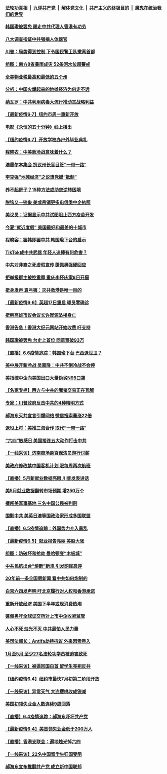 

####  [法轮功真相](../../../../basic/blob/master/README.md?t=06081001) &nbsp;|&nbsp; [九评共产党](../../../../9ping.md/blob/master/README.md?t=06081001) &nbsp;|&nbsp; [解体党文化](../../../../jtdwh.md/blob/master/README.md?t=06081001)  &nbsp;|&nbsp; [共产主义的终极目的](../../../../gczydzjmd.md/blob/master/README.md?t=06081001) &nbsp;|&nbsp; [魔鬼在统治我们的世界](../../../../mgztzwmdsj.md/blob/master/README.md?t=06081001) 

#### [韩国瑜被罢免 踢走中共代理人香港有功劳](../pages/nf4514/n12169047.md?t=06081001) 

#### [八大调查指证中共强摘人体器官](../pages/nf4514/n12168705.md?t=06081001) 

#### [川普：局势得到控制 下令国民警卫队撤离首都](../pages/nf4514/n12168797.md?t=06081001) 

#### [组图：南方8省暴雨成灾 52条河水位超警戒](../pages/nf4514/n12168761.md?t=06081001) 

#### [全美物业税最高和最低的五个州](../pages/nf4514/n12161802.md?t=06081001) 

#### [分析：中国火爆起来的地摊经济为何走不远](../pages/nf4514/n12168655.md?t=06081001) 

#### [纳瓦罗：中共利用病毒大流行推动其战略利益](../pages/nf4514/n12168653.md?t=06081001) 

#### [【最新疫情6·7】纽约市周一重新开放](../pages/nf4514/n12162659.md?t=06081001) 

#### [电影《永恒的五十分钟》线上播出](../pages/nf4514/n12162005.md?t=06081001) 

#### [【纽约疫情6.7】开放学校办户外毕业典礼](../pages/nf4514/n12167951.md?t=06081001) 

#### [程晓农：中美新冷战意味着什么？](../pages/nf4514/n12168565.md?t=06081001) 

#### [澳墨尔本集会 抗议州长盲目签“一带一路”](../pages/nf4514/n12168002.md?t=06081001) 

#### [李克强“地摊经济”之说遭党媒“抵制”](../pages/nf4514/n12167962.md?t=06081001) 

#### [养不起房子？15种方法或助您逆转困境](../pages/nf4514/n12168452.md?t=06081001) 

#### [脱钩又一迹象 美或吊销更多电信类中企执照](../pages/nf4514/n12153574.md?t=06081001) 

#### [美议员：证据显示中共试图阻止西方疫苗开发](../pages/nf4514/n12168092.md?t=06081001) 

#### [今夏“就近度假” 美国最好和最差的十城市](../pages/nf4514/n12136119.md?t=06081001) 

#### [程晓容：罢韩即罢中共 韩国瑜下台的启示](../pages/nf4514/n12167684.md?t=06081001) 

#### [TikTok成中共武器 年轻人追捧有何危害？](../pages/nf4514/n12150689.md?t=06081001) 

#### [中共对非裔之死虚假宣传 蓬佩奥强硬回应](../pages/nf4514/n12166885.md?t=06081001) 

#### [拒举报群主被控重罪 重庆李怀庆案8日开庭](../pages/nf4514/n12166881.md?t=06081001) 

#### [挺身发声 袁弓夷：灭共救港是唯一目的](../pages/nf4514/n12166844.md?t=06081001) 

#### [【最新疫情6·6】英超17日重启 球员零确诊](../pages/nf4514/n12165344.md?t=06081001) 

#### [挺韩高雄市议会议长许崑源坠楼身亡](../pages/nf4514/n12166708.md?t=06081001) 

#### [香港告急！香港大纪元网站开始收费 吁支持](../pages/nf4514/n12166705.md?t=06081001) 

#### [韩国瑜被罢免 台史上首位 同意票破93万](../pages/nf4514/n12166205.md?t=06081001) 

#### [【直播】6.6疫情追踪：韩国瑜下台 巴西退世卫？](../pages/nf4514/n12166406.md?t=06081001) 

#### [美中展开新冷战 吴嘉隆：中共不倒冷战不会停](../pages/nf4514/n12165425.md?t=06081001) 

#### [美指控中企向美国出口大量伪劣N95口罩](../pages/nf4514/n12165327.md?t=06081001) 

#### [【名家专栏】西方与中共的魔鬼交易正在瓦解](../pages/nf4514/n12163983.md?t=06081001) 

#### [专家：川普政府反击中共的4种精明方式](../pages/nf4514/n12164857.md?t=06081001) 

#### [郝海东灭共宣言引爆网络 微信搜索量涨22倍](../pages/nf4514/n12165021.md?t=06081001) 

#### [退役上将：美推三海合作 取代“一带一路”](../pages/nf4514/n12164900.md?t=06081001) 

#### [“六四”敏感日 美国接连五大动作打击中共](../pages/nf4514/n12164617.md?t=06081001) 

#### [【一线采访】济南商场逾百保洁员游行讨薪](../pages/nf4514/n12164712.md?t=06081001) 

#### [美政府修改禁中国客机计划 限每周两次航班](../pages/nf4514/n12164728.md?t=06081001) 

#### [【直播】5月新就业数据亮眼 川普发表讲话](../pages/nf4514/n12164167.md?t=06081001) 

#### [美5月就业数据翻转市场预期 增250万个](../pages/nf4514/n12164253.md?t=06081001) 

#### [擅闯美军事基地 三名中国公民被判刑](../pages/nf4514/n12164038.md?t=06081001) 

#### [围剿中共 美英日澳等国政治家形成多国联盟](../pages/nf4514/n12163944.md?t=06081001) 

#### [【直播】6.5疫情追踪：外国势力介入暴乱](../pages/nf4514/n12163841.md?t=06081001) 

#### [【最新疫情6.5】就业报告亮丽 美股大涨](../pages/nf4514/n12162771.md?t=06081001) 

#### [组图：防破坏和抢劫 曼哈顿变“木板城”](../pages/nf4514/n12163081.md?t=06081001) 

#### [中共民航出台“熔断”新规 引发网民恶评](../pages/nf4514/n12163367.md?t=06081001) 

#### [20年前一条全国假新闻 看中共如何炮制的](../pages/nf4514/n12162527.md?t=06081001) 

#### [白宫六四发声明 吁北京履行对人权和香港承诺](../pages/nf4514/n12162740.md?t=06081001) 

#### [重新开放经济 美国下半年或现消费热潮](../pages/nf4514/n12162558.md?t=06081001) 

#### [蓬佩奥吁全球证交所对上市中企收紧监管](../pages/nf4514/n12161975.md?t=06081001) 

#### [人心不死 烛光不灭 中共最怕人民力量](../pages/nf4514/n12162423.md?t=06081001) 

#### [美司法部长：Antifa劫持抗议 外来因素卷入](../pages/nf4514/n12162197.md?t=06081001) 

#### [1月至5月 至少27名法轮功学员被迫害致死](../pages/nf4514/n12160810.md?t=06081001) 

#### [【一线采访】被逼回国自首 留学生亮相反共](../pages/nf4514/n12161920.md?t=06081001) 

#### [【纽约疫情6.4】纽约市最快7月初第二阶段开放](../pages/nf4514/n12160866.md?t=06081001) 

#### [【一线采访】异常天气 大连樱桃收成锐减](../pages/nf4514/n12161589.md?t=06081001) 

#### [美国初领失业金人数连续9周回落](../pages/nf4514/n12161493.md?t=06081001) 

#### [【直播】6.4疫情追踪：郝海东吓坏共产党](../pages/nf4514/n12160965.md?t=06081001) 

#### [【最新疫情6·4】美首领失业金低于200万人](../pages/nf4514/n12159368.md?t=06081001) 

#### [【直播】香港支联会：遍地烛光悼六四](../pages/nf4514/n12159202.md?t=06081001) 

#### [【一线采访】22名中国留学生归国受阻](../pages/nf4514/n12160366.md?t=06081001) 

#### [郝海东宣布推翻共产党 成立新中国联邦](../pages/nf4514/n12160534.md?t=06081001) 

